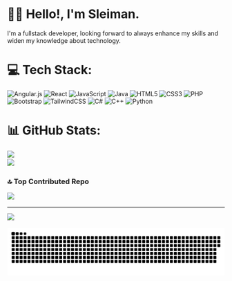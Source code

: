 # 👋🏻 Hello!, I'm Sleiman.
I'm a fullstack developer, looking forward to always enhance my skills and widen my knowledge about technology.


# 💻 Tech Stack:
![Angular.js](https://img.shields.io/badge/angular.js-%23E23237.svg?style=for-the-badge&logo=angularjs&logoColor=white) ![React](https://img.shields.io/badge/react-%2320232a.svg?style=for-the-badge&logo=react&logoColor=%2361DAFB) ![JavaScript](https://img.shields.io/badge/javascript-%23323330.svg?style=for-the-badge&logo=javascript&logoColor=%23F7DF1E) ![Java](https://img.shields.io/badge/java-%23ED8B00.svg?style=for-the-badge&logo=openjdk&logoColor=white) ![HTML5](https://img.shields.io/badge/html5-%23E34F26.svg?style=for-the-badge&logo=html5&logoColor=white) ![CSS3](https://img.shields.io/badge/css3-%231572B6.svg?style=for-the-badge&logo=css3&logoColor=white) ![PHP](https://img.shields.io/badge/php-%23777BB4.svg?style=for-the-badge&logo=php&logoColor=white) ![Bootstrap](https://img.shields.io/badge/bootstrap-%238511FA.svg?style=for-the-badge&logo=bootstrap&logoColor=white) ![TailwindCSS](https://img.shields.io/badge/tailwindcss-%2338B2AC.svg?style=for-the-badge&logo=tailwind-css&logoColor=white) ![C#](https://img.shields.io/badge/c%23-%23239120.svg?style=for-the-badge&logo=csharp&logoColor=white) ![C++](https://img.shields.io/badge/c++-%2300599C.svg?style=for-the-badge&logo=c%2B%2B&logoColor=white) ![Python](https://img.shields.io/badge/python-3670A0?style=for-the-badge&logo=python&logoColor=ffdd54)
# 📊 GitHub Stats:
![](https://github-readme-stats.vercel.app/api?username=sleiyah&theme=dark&hide_border=false&include_all_commits=false&count_private=false)<br/>
![](https://github-readme-streak-stats.herokuapp.com/?user=sleiyah&theme=dark&hide_border=false)<br/>


### 🔝 Top Contributed Repo
![](https://github-contributor-stats.vercel.app/api?username=sleiyah&limit=5&theme=dark&combine_all_yearly_contributions=true)

---
[![](https://visitcount.itsvg.in/api?id=sleiyah&icon=0&color=0)](https://visitcount.itsvg.in)

<!-- Proudly created with GPRM ( https://gprm.itsvg.in ) -->
<picture>
  <source media="(prefers-color-scheme: dark)" srcset="https://raw.githubusercontent.com/sleiyah/sleiyah/output/github-snake-dark.svg" />
  <source media="(prefers-color-scheme: light)" srcset="https://raw.githubusercontent.com/sleiyah/sleiyah/output/github-snake.svg" />
  <img alt="github-snake" src="https://raw.githubusercontent.com/sleiyah/sleiyah/output/github-snake.svg" />
</picture>